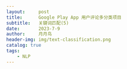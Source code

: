 ```yaml
---
layout:     post
title:      Google Play App 用户评论多分类项目
subtitle:   关键词匹配(5)
date:       2023-7-9
author:     月月鸟
header-img: img/text-classification.png
catalog: true
tags:
    - NLP
---
```



